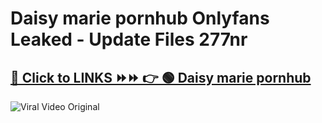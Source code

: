 
 # Daisy marie pornhub Onlyfans Leaked - Update Files 277nr

## <h2><a href="https://clipsfans.com/Daisy_marie_pornhub&ref=git">🔗 Click to LINKS ⏩⏩ 👉 🟢 Daisy marie pornhub </a></h2>

<a href="https://clipsfans.com/Daisy_marie_pornhub&ref=git" rel="nofollow" data-target="animated-image.originalLink"><img src="https://i.ibb.co.com/xMMVF88/686577567.gif" alt="Viral Video Original" style="max-width: 100%; display: inline-block;" data-target="animated-image.originalImage"></a>

